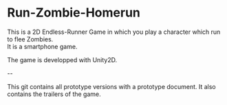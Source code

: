 # Run-Zombie-Homerun

This is a 2D Endless-Runner Game in which you play a character which run to flee Zombies.  
It is a smartphone game.

The game is developped with Unity2D.

--

This git contains all prototype versions with a prototype document. It also contains the trailers of the game.

